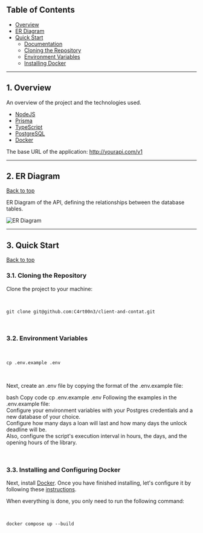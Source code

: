 ## Table of Contents

- [Overview](#1-overview)
- [ER Diagram](#2-er-diagram)
- [Quick Start](#3-quick-start)
  - [Documentation](#localhost:3000/api)
  - [Cloning the Repository](#31-cloning-the-repository)
  - [Environment Variables](#32-environment-variables)
  - [Installing Docker](#33-installing-and-configuring-docker)

---

## 1. Overview

An overview of the project and the technologies used.

- [NodeJS](https://nodejs.org/en/)
- [Prisma](https://www.prisma.io/)
- [TypeScript](https://www.typescriptlang.org/)
- [PostgreSQL](https://www.postgresql.org/)
- [Docker](https://docs.docker.com/)

The base URL of the application:
http://yourapi.com/v1

---

## 2. ER Diagram

[Back to top](#table-of-contents)

ER Diagram of the API, defining the relationships between the database tables.

![ER Diagram](https://phx02pap002files.storage.live.com/y4mvNl9SXRCLc2F5Aq0P2VF9-wqXf0UySNAldMxqwx6XEfYCQy_dmJLhwDkP43hStwoNcllerSebyzoV5y_EvOAmcFIwKIkuLA4Go1MNd8JT29iGl-Ptys-Bzsc3F-lmK2I09p6QDdRaAx1XKPle5Gt9tVoXVlmz8j-U7R-XdXykW3D3f84-MCA7-AWoM2_XQl8ZugwUkaOf6M7lL7WDCmkvIj8S1ShsN9gqvYsrV_MvmY?encodeFailures=1&width=1422&height=632)

---

## 3. Quick Start

[Back to top](#table-of-contents)

### 3.1. Cloning the Repository

Clone the project to your machine:

<br>

```shell
git clone git@github.com:C4rt00n3/client-and-contat.git
```

<br>

### 3.2. Environment Variables

<br>

```
cp .env.example .env
```

<br>

Next, create an .env file by copying the format of the .env.example file:

bash
Copy code
cp .env.example .env
Following the examples in the .env.example file:</br>
Configure your environment variables with your Postgres credentials and a new database of your choice.</br>
Configure how many days a loan will last and how many days the unlock deadline will be.</br>
Also, configure the script's execution interval in hours, the days, and the opening hours of the library.

<br>

### 3.3. Installing and Configuring Docker

Next, install [Docker](https://docs.docker.com/engine/install/). Once you have finished installing, let's configure it by following these [instructions](https://learn.microsoft.com/pt-br/virtualization/windowscontainers/manage-docker/configure-docker-daemon).

When everything is done, you only need to run the following command:

<br>

```
docker compose up --build
```

## <br>
